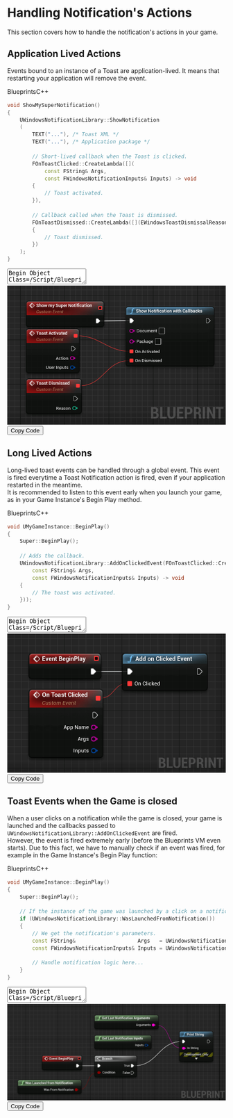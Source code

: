 # Handling Notification's Actions
This section covers how to handle the notification's actions in your game.

## Application Lived Actions

Events bound to an instance of a Toast are application-lived. It means that restarting your application will remove the event.

<div class="code-switcher show-cpp-true">
<div class="switcher" >
<span class="sw-bp" onclick="switchBp()">Blueprints</span><span class="sw-cpp" onclick="switchCpp()">C++</span>
</div>
<div class="cpp">

```cpp
void ShowMySuperNotification()
{
	UWindowsNotificationLibrary::ShowNotification
	(
		TEXT("..."), /* Toast XML */
		TEXT("..."), /* Application package */
		
		// Short-lived callback when the Toast is clicked.
		FOnToastClicked::CreateLambda([](
			const FString& Args,
			const FWindowsNotificationInputs& Inputs) -> void
		{
			// Toast activated.
		}),
		
		// Callback called when the Toast is dismissed.
		FOnToastDismissed::CreateLambda([](EWindowsToastDismissalReason Reason) -> void
		{
			// Toast dismissed.
		})
	);
}
```

</div>
<div class="bp">
<div class="bpcode">
<textarea readonly>
Begin Object Class=/Script/BlueprintGraph.K2Node_CustomEvent Name="K2Node_CustomEvent_4"
   CustomFunctionName="Show My Super Notification"
   NodePosX=64
   NodePosY=-1584
   NodeGuid=584513F247B884D5D2A91F9ED05EB1F0
   CustomProperties Pin (PinId=78BA05484EB9C8372FCBFD93D38B4D5E,PinName="OutputDelegate",Direction="EGPD_Output",PinType.PinCategory="delegate",PinType.PinSubCategory="",PinType.PinSubCategoryObject=None,PinType.PinSubCategoryMemberReference=(),PinType.PinValueType=(),PinType.ContainerType=None,PinType.bIsReference=False,PinType.bIsConst=False,PinType.bIsWeakPointer=False,PinType.bIsUObjectWrapper=False,PersistentGuid=00000000000000000000000000000000,bHidden=False,bNotConnectable=False,bDefaultValueIsReadOnly=False,bDefaultValueIsIgnored=False,bAdvancedView=False,bOrphanedPin=False,)
   CustomProperties Pin (PinId=137A66DF4F380582DD153BA3EAB1E221,PinName="then",Direction="EGPD_Output",PinType.PinCategory="exec",PinType.PinSubCategory="",PinType.PinSubCategoryObject=None,PinType.PinSubCategoryMemberReference=(),PinType.PinValueType=(),PinType.ContainerType=None,PinType.bIsReference=False,PinType.bIsConst=False,PinType.bIsWeakPointer=False,PinType.bIsUObjectWrapper=False,LinkedTo=(K2Node_CallFunction_5 433E13AA421DA16E474374AE96D400D6,),PersistentGuid=00000000000000000000000000000000,bHidden=False,bNotConnectable=False,bDefaultValueIsReadOnly=False,bDefaultValueIsIgnored=False,bAdvancedView=False,bOrphanedPin=False,)
End Object
Begin Object Class=/Script/BlueprintGraph.K2Node_CallFunction Name="K2Node_CallFunction_5"
   FunctionReference=(MemberParent=Class'"/Script/WindowsNotification.WindowsNotificationLibrary"',MemberName="Blueprints_ShowNotificationWithCallbacks")
   NodePosX=368
   NodePosY=-1568
   NodeGuid=77D359054FCA5AB5CB82B7821443F63A
   CustomProperties Pin (PinId=433E13AA421DA16E474374AE96D400D6,PinName="execute",PinToolTip="\nExec",PinType.PinCategory="exec",PinType.PinSubCategory="",PinType.PinSubCategoryObject=None,PinType.PinSubCategoryMemberReference=(),PinType.PinValueType=(),PinType.ContainerType=None,PinType.bIsReference=False,PinType.bIsConst=False,PinType.bIsWeakPointer=False,PinType.bIsUObjectWrapper=False,LinkedTo=(K2Node_CustomEvent_4 137A66DF4F380582DD153BA3EAB1E221,),PersistentGuid=00000000000000000000000000000000,bHidden=False,bNotConnectable=False,bDefaultValueIsReadOnly=False,bDefaultValueIsIgnored=False,bAdvancedView=False,bOrphanedPin=False,)
   CustomProperties Pin (PinId=0242C8614F7EB4905B1057ADE1456B2B,PinName="then",PinToolTip="\nExec",Direction="EGPD_Output",PinType.PinCategory="exec",PinType.PinSubCategory="",PinType.PinSubCategoryObject=None,PinType.PinSubCategoryMemberReference=(),PinType.PinValueType=(),PinType.ContainerType=None,PinType.bIsReference=False,PinType.bIsConst=False,PinType.bIsWeakPointer=False,PinType.bIsUObjectWrapper=False,PersistentGuid=00000000000000000000000000000000,bHidden=False,bNotConnectable=False,bDefaultValueIsReadOnly=False,bDefaultValueIsIgnored=False,bAdvancedView=False,bOrphanedPin=False,)
   CustomProperties Pin (PinId=79C7CFD544430520C9537088CF192DB7,PinName="self",PinFriendlyName=NSLOCTEXT("K2Node", "Target", "Target"),PinToolTip="Target\nWindows Notification Library Object Reference",PinType.PinCategory="object",PinType.PinSubCategory="",PinType.PinSubCategoryObject=Class'"/Script/WindowsNotification.WindowsNotificationLibrary"',PinType.PinSubCategoryMemberReference=(),PinType.PinValueType=(),PinType.ContainerType=None,PinType.bIsReference=False,PinType.bIsConst=False,PinType.bIsWeakPointer=False,PinType.bIsUObjectWrapper=False,DefaultObject="/Script/WindowsNotification.Default__WindowsNotificationLibrary",PersistentGuid=00000000000000000000000000000000,bHidden=True,bNotConnectable=False,bDefaultValueIsReadOnly=False,bDefaultValueIsIgnored=False,bAdvancedView=False,bOrphanedPin=False,)
   CustomProperties Pin (PinId=597D49ED45ACD093A358BDA366AFFD5A,PinName="Document",PinToolTip="Document\nString\n\nThe XML document representing the notification.",PinType.PinCategory="string",PinType.PinSubCategory="",PinType.PinSubCategoryObject=None,PinType.PinSubCategoryMemberReference=(),PinType.PinValueType=(),PinType.ContainerType=None,PinType.bIsReference=False,PinType.bIsConst=False,PinType.bIsWeakPointer=False,PinType.bIsUObjectWrapper=False,PersistentGuid=00000000000000000000000000000000,bHidden=False,bNotConnectable=False,bDefaultValueIsReadOnly=False,bDefaultValueIsIgnored=False,bAdvancedView=False,bOrphanedPin=False,)
   CustomProperties Pin (PinId=35F3EC534ED0A1EA4A98C9A1F9796D9A,PinName="Package",PinToolTip="Package\nString\n\nThe package name of the application linked to the notification.",PinType.PinCategory="string",PinType.PinSubCategory="",PinType.PinSubCategoryObject=None,PinType.PinSubCategoryMemberReference=(),PinType.PinValueType=(),PinType.ContainerType=None,PinType.bIsReference=False,PinType.bIsConst=False,PinType.bIsWeakPointer=False,PinType.bIsUObjectWrapper=False,PersistentGuid=00000000000000000000000000000000,bHidden=False,bNotConnectable=False,bDefaultValueIsReadOnly=False,bDefaultValueIsIgnored=False,bAdvancedView=False,bOrphanedPin=False,)
   CustomProperties Pin (PinId=A66F7F3343089D3C8FE67C8C479117C3,PinName="OnActivated",PinToolTip="On Activated\nDelegate",PinType.PinCategory="delegate",PinType.PinSubCategory="",PinType.PinSubCategoryObject=None,PinType.PinSubCategoryMemberReference=(MemberParent=Package'"/Script/WindowsNotification"',MemberName="OnToastActivatedDelegate__DelegateSignature"),PinType.PinValueType=(),PinType.ContainerType=None,PinType.bIsReference=False,PinType.bIsConst=False,PinType.bIsWeakPointer=False,PinType.bIsUObjectWrapper=False,LinkedTo=(K2Node_CustomEvent_5 511085D245DE8158E81A8293930FE799,),PersistentGuid=00000000000000000000000000000000,bHidden=False,bNotConnectable=False,bDefaultValueIsReadOnly=False,bDefaultValueIsIgnored=False,bAdvancedView=False,bOrphanedPin=False,)
   CustomProperties Pin (PinId=E4423083469FE8473948FBA7D3F24E7E,PinName="OnDismissed",PinToolTip="On Dismissed\nDelegate",PinType.PinCategory="delegate",PinType.PinSubCategory="",PinType.PinSubCategoryObject=None,PinType.PinSubCategoryMemberReference=(MemberParent=Package'"/Script/WindowsNotification"',MemberName="OnToastDismissedDelegate__DelegateSignature"),PinType.PinValueType=(),PinType.ContainerType=None,PinType.bIsReference=False,PinType.bIsConst=False,PinType.bIsWeakPointer=False,PinType.bIsUObjectWrapper=False,LinkedTo=(K2Node_CustomEvent_6 75B5DF6D4BBF8025C103BC829C52BFB9,),PersistentGuid=00000000000000000000000000000000,bHidden=False,bNotConnectable=False,bDefaultValueIsReadOnly=False,bDefaultValueIsIgnored=False,bAdvancedView=False,bOrphanedPin=False,)
End Object
Begin Object Class=/Script/BlueprintGraph.K2Node_CustomEvent Name="K2Node_CustomEvent_5"
   CustomFunctionName="Activated"
   NodePosX=64
   NodePosY=-1504
   ErrorType=1
   NodeGuid=3BEEF73D47C71AD128ADEBA99B91A97A
   CustomProperties Pin (PinId=511085D245DE8158E81A8293930FE799,PinName="OutputDelegate",Direction="EGPD_Output",PinType.PinCategory="delegate",PinType.PinSubCategory="",PinType.PinSubCategoryObject=None,PinType.PinSubCategoryMemberReference=(),PinType.PinValueType=(),PinType.ContainerType=None,PinType.bIsReference=False,PinType.bIsConst=False,PinType.bIsWeakPointer=False,PinType.bIsUObjectWrapper=False,LinkedTo=(K2Node_CallFunction_5 A66F7F3343089D3C8FE67C8C479117C3,),PersistentGuid=00000000000000000000000000000000,bHidden=False,bNotConnectable=False,bDefaultValueIsReadOnly=False,bDefaultValueIsIgnored=False,bAdvancedView=False,bOrphanedPin=False,)
   CustomProperties Pin (PinId=352F29CF4A31989BC43A429BAC6326E2,PinName="then",Direction="EGPD_Output",PinType.PinCategory="exec",PinType.PinSubCategory="",PinType.PinSubCategoryObject=None,PinType.PinSubCategoryMemberReference=(),PinType.PinValueType=(),PinType.ContainerType=None,PinType.bIsReference=False,PinType.bIsConst=False,PinType.bIsWeakPointer=False,PinType.bIsUObjectWrapper=False,PersistentGuid=00000000000000000000000000000000,bHidden=False,bNotConnectable=False,bDefaultValueIsReadOnly=False,bDefaultValueIsIgnored=False,bAdvancedView=False,bOrphanedPin=False,)
   CustomProperties Pin (PinId=ACE89C5C4EA15CAF051A87A9B11EDD5B,PinName="Action",Direction="EGPD_Output",PinType.PinCategory="string",PinType.PinSubCategory="",PinType.PinSubCategoryObject=None,PinType.PinSubCategoryMemberReference=(),PinType.PinValueType=(),PinType.ContainerType=None,PinType.bIsReference=False,PinType.bIsConst=False,PinType.bIsWeakPointer=False,PinType.bIsUObjectWrapper=False,PersistentGuid=00000000000000000000000000000000,bHidden=False,bNotConnectable=False,bDefaultValueIsReadOnly=False,bDefaultValueIsIgnored=False,bAdvancedView=False,bOrphanedPin=False,)
   CustomProperties Pin (PinId=EFAE127C44EB7C66A3EE33BDBEA952E4,PinName="UserInputs",Direction="EGPD_Output",PinType.PinCategory="struct",PinType.PinSubCategory="",PinType.PinSubCategoryObject=ScriptStruct'"/Script/WindowsNotification.WindowsNotificationInputs"',PinType.PinSubCategoryMemberReference=(),PinType.PinValueType=(),PinType.ContainerType=None,PinType.bIsReference=True,PinType.bIsConst=True,PinType.bIsWeakPointer=False,PinType.bIsUObjectWrapper=False,PersistentGuid=00000000000000000000000000000000,bHidden=False,bNotConnectable=False,bDefaultValueIsReadOnly=False,bDefaultValueIsIgnored=False,bAdvancedView=False,bOrphanedPin=False,)
   CustomProperties UserDefinedPin (PinName="Action",PinType=(PinCategory="string"),DesiredPinDirection=EGPD_Output)
   CustomProperties UserDefinedPin (PinName="UserInputs",PinType=(PinCategory="struct",PinSubCategoryObject=ScriptStruct'"/Script/WindowsNotification.WindowsNotificationInputs"',bIsReference=True,bIsConst=True),DesiredPinDirection=EGPD_Output)
End Object
Begin Object Class=/Script/BlueprintGraph.K2Node_CustomEvent Name="K2Node_CustomEvent_6"
   CustomFunctionName="Dismissed"
   NodePosX=64
   NodePosY=-1360
   NodeGuid=E2546DD9403259F3286F2EB0725A530E
   CustomProperties Pin (PinId=75B5DF6D4BBF8025C103BC829C52BFB9,PinName="OutputDelegate",Direction="EGPD_Output",PinType.PinCategory="delegate",PinType.PinSubCategory="",PinType.PinSubCategoryObject=None,PinType.PinSubCategoryMemberReference=(),PinType.PinValueType=(),PinType.ContainerType=None,PinType.bIsReference=False,PinType.bIsConst=False,PinType.bIsWeakPointer=False,PinType.bIsUObjectWrapper=False,LinkedTo=(K2Node_CallFunction_5 E4423083469FE8473948FBA7D3F24E7E,),PersistentGuid=00000000000000000000000000000000,bHidden=False,bNotConnectable=False,bDefaultValueIsReadOnly=False,bDefaultValueIsIgnored=False,bAdvancedView=False,bOrphanedPin=False,)
   CustomProperties Pin (PinId=C366914D422D423185725297C53DBC6F,PinName="then",Direction="EGPD_Output",PinType.PinCategory="exec",PinType.PinSubCategory="",PinType.PinSubCategoryObject=None,PinType.PinSubCategoryMemberReference=(),PinType.PinValueType=(),PinType.ContainerType=None,PinType.bIsReference=False,PinType.bIsConst=False,PinType.bIsWeakPointer=False,PinType.bIsUObjectWrapper=False,PersistentGuid=00000000000000000000000000000000,bHidden=False,bNotConnectable=False,bDefaultValueIsReadOnly=False,bDefaultValueIsIgnored=False,bAdvancedView=False,bOrphanedPin=False,)
   CustomProperties Pin (PinId=FF42C2CF420603063256118EE3863305,PinName="Reason",Direction="EGPD_Output",PinType.PinCategory="int",PinType.PinSubCategory="",PinType.PinSubCategoryObject=None,PinType.PinSubCategoryMemberReference=(),PinType.PinValueType=(),PinType.ContainerType=None,PinType.bIsReference=False,PinType.bIsConst=False,PinType.bIsWeakPointer=False,PinType.bIsUObjectWrapper=False,PersistentGuid=00000000000000000000000000000000,bHidden=False,bNotConnectable=False,bDefaultValueIsReadOnly=False,bDefaultValueIsIgnored=False,bAdvancedView=False,bOrphanedPin=False,)
   CustomProperties UserDefinedPin (PinName="Reason",PinType=(PinCategory="int"),DesiredPinDirection=EGPD_Output)
End Object
</textarea>
<img src="_images/ToastEvents.png"/>
<button onclick="copyBlueprintCode(this)">Copy Code</button>
</div>
</div>
</div>
</div>

## Long Lived Actions
Long-lived toast events can be handled through a global event. This event is fired everytime a Toast Notification action is fired, even if your 
application restarted in the meantime.  
It is recommended to listen to this event early when you launch your game, as in your Game Instance's Begin Play method.

<div class="code-switcher show-cpp-true">
<div class="switcher" >
<span class="sw-bp" onclick="switchBp()">Blueprints</span><span class="sw-cpp" onclick="switchCpp()">C++</span>
</div>
<div class="cpp">

```cpp
void UMyGameInstance::BeginPlay()
{
	Super::BeginPlay();

	// Adds the callback.
	UWindowsNotificationLibrary::AddOnClickedEvent(FOnToastClicked::CreateLambda([](
		const FString& Args,
		const FWindowsNotificationInputs& Inputs) -> void
	{
		// The toast was activated.
	}));
}
```

</div>
<div class="bp">
<div class="bpcode">
<textarea readonly>
Begin Object Class=/Script/BlueprintGraph.K2Node_CallFunction Name="K2Node_CallFunction_2"
   FunctionReference=(MemberParent=Class'"/Script/WindowsNotification.WindowsNotificationLibrary"',MemberName="AddOnClickedEvent")
   NodePosX=-384
   NodePosY=-1664
   NodeGuid=5493B7C340223B9CBD318789301B0E3E
   CustomProperties Pin (PinId=4CFBE3D74F615A5CD5C31CBA1ABF7AE9,PinName="execute",PinToolTip="\nExec",PinType.PinCategory="exec",PinType.PinSubCategory="",PinType.PinSubCategoryObject=None,PinType.PinSubCategoryMemberReference=(),PinType.PinValueType=(),PinType.ContainerType=None,PinType.bIsReference=False,PinType.bIsConst=False,PinType.bIsWeakPointer=False,PinType.bIsUObjectWrapper=False,LinkedTo=(K2Node_Event_0 519DE9E64D23113194CEC896DE4C602C,),PersistentGuid=00000000000000000000000000000000,bHidden=False,bNotConnectable=False,bDefaultValueIsReadOnly=False,bDefaultValueIsIgnored=False,bAdvancedView=False,bOrphanedPin=False,)
   CustomProperties Pin (PinId=60AF2E6A47D6F5C8EBDBB69717E4EF21,PinName="then",PinToolTip="\nExec",Direction="EGPD_Output",PinType.PinCategory="exec",PinType.PinSubCategory="",PinType.PinSubCategoryObject=None,PinType.PinSubCategoryMemberReference=(),PinType.PinValueType=(),PinType.ContainerType=None,PinType.bIsReference=False,PinType.bIsConst=False,PinType.bIsWeakPointer=False,PinType.bIsUObjectWrapper=False,PersistentGuid=00000000000000000000000000000000,bHidden=False,bNotConnectable=False,bDefaultValueIsReadOnly=False,bDefaultValueIsIgnored=False,bAdvancedView=False,bOrphanedPin=False,)
   CustomProperties Pin (PinId=6299805B422E65CA0C1F65A63D6D0CB7,PinName="self",PinFriendlyName=NSLOCTEXT("K2Node", "Target", "Target"),PinToolTip="Target\nWindows Notification Library Object Reference",PinType.PinCategory="object",PinType.PinSubCategory="",PinType.PinSubCategoryObject=Class'"/Script/WindowsNotification.WindowsNotificationLibrary"',PinType.PinSubCategoryMemberReference=(),PinType.PinValueType=(),PinType.ContainerType=None,PinType.bIsReference=False,PinType.bIsConst=False,PinType.bIsWeakPointer=False,PinType.bIsUObjectWrapper=False,DefaultObject="/Script/WindowsNotification.Default__WindowsNotificationLibrary",PersistentGuid=00000000000000000000000000000000,bHidden=True,bNotConnectable=False,bDefaultValueIsReadOnly=False,bDefaultValueIsIgnored=False,bAdvancedView=False,bOrphanedPin=False,)
   CustomProperties Pin (PinId=CB9DC07A48CC54B81BA245934F45C753,PinName="OnClicked",PinToolTip="On Clicked\nDelegate",PinType.PinCategory="delegate",PinType.PinSubCategory="",PinType.PinSubCategoryObject=None,PinType.PinSubCategoryMemberReference=(MemberParent=Package'"/Script/WindowsNotification"',MemberName="OnWToastClicked__DelegateSignature"),PinType.PinValueType=(),PinType.ContainerType=None,PinType.bIsReference=False,PinType.bIsConst=False,PinType.bIsWeakPointer=False,PinType.bIsUObjectWrapper=False,LinkedTo=(K2Node_CustomEvent_1 BD4375C3483A5C6539267890B15AF2FC,),PersistentGuid=00000000000000000000000000000000,bHidden=False,bNotConnectable=False,bDefaultValueIsReadOnly=False,bDefaultValueIsIgnored=False,bAdvancedView=False,bOrphanedPin=False,)
End Object
Begin Object Class=/Script/BlueprintGraph.K2Node_Event Name="K2Node_Event_0"
   EventReference=(MemberParent=Class'"/Script/Engine.Actor"',MemberName="ReceiveBeginPlay")
   bOverrideFunction=True
   NodePosX=-592
   NodePosY=-1664
   NodeGuid=B8742EAA4A6F1AD8213B22A3E44079DF
   CustomProperties Pin (PinId=8A56EA254D3CB5614647A3AB0BF0109C,PinName="OutputDelegate",Direction="EGPD_Output",PinType.PinCategory="delegate",PinType.PinSubCategory="",PinType.PinSubCategoryObject=None,PinType.PinSubCategoryMemberReference=(MemberParent=Class'"/Script/Engine.Actor"',MemberName="ReceiveBeginPlay"),PinType.PinValueType=(),PinType.ContainerType=None,PinType.bIsReference=False,PinType.bIsConst=False,PinType.bIsWeakPointer=False,PinType.bIsUObjectWrapper=False,PersistentGuid=00000000000000000000000000000000,bHidden=False,bNotConnectable=False,bDefaultValueIsReadOnly=False,bDefaultValueIsIgnored=False,bAdvancedView=False,bOrphanedPin=False,)
   CustomProperties Pin (PinId=519DE9E64D23113194CEC896DE4C602C,PinName="then",Direction="EGPD_Output",PinType.PinCategory="exec",PinType.PinSubCategory="",PinType.PinSubCategoryObject=None,PinType.PinSubCategoryMemberReference=(),PinType.PinValueType=(),PinType.ContainerType=None,PinType.bIsReference=False,PinType.bIsConst=False,PinType.bIsWeakPointer=False,PinType.bIsUObjectWrapper=False,LinkedTo=(K2Node_CallFunction_2 4CFBE3D74F615A5CD5C31CBA1ABF7AE9,),PersistentGuid=00000000000000000000000000000000,bHidden=False,bNotConnectable=False,bDefaultValueIsReadOnly=False,bDefaultValueIsIgnored=False,bAdvancedView=False,bOrphanedPin=False,)
End Object
Begin Object Class=/Script/BlueprintGraph.K2Node_CustomEvent Name="K2Node_CustomEvent_1"
   CustomFunctionName="On Toast Clicked"
   NodePosX=-592
   NodePosY=-1584
   NodeGuid=1D64A99A4A27EFC8E3F195BF360BAFA8
   CustomProperties Pin (PinId=BD4375C3483A5C6539267890B15AF2FC,PinName="OutputDelegate",Direction="EGPD_Output",PinType.PinCategory="delegate",PinType.PinSubCategory="",PinType.PinSubCategoryObject=None,PinType.PinSubCategoryMemberReference=(),PinType.PinValueType=(),PinType.ContainerType=None,PinType.bIsReference=False,PinType.bIsConst=False,PinType.bIsWeakPointer=False,PinType.bIsUObjectWrapper=False,LinkedTo=(K2Node_CallFunction_2 CB9DC07A48CC54B81BA245934F45C753,),PersistentGuid=00000000000000000000000000000000,bHidden=False,bNotConnectable=False,bDefaultValueIsReadOnly=False,bDefaultValueIsIgnored=False,bAdvancedView=False,bOrphanedPin=False,)
   CustomProperties Pin (PinId=2C14604A45ED78341AEB0FB78D0BEBAE,PinName="then",Direction="EGPD_Output",PinType.PinCategory="exec",PinType.PinSubCategory="",PinType.PinSubCategoryObject=None,PinType.PinSubCategoryMemberReference=(),PinType.PinValueType=(),PinType.ContainerType=None,PinType.bIsReference=False,PinType.bIsConst=False,PinType.bIsWeakPointer=False,PinType.bIsUObjectWrapper=False,PersistentGuid=00000000000000000000000000000000,bHidden=False,bNotConnectable=False,bDefaultValueIsReadOnly=False,bDefaultValueIsIgnored=False,bAdvancedView=False,bOrphanedPin=False,)
   CustomProperties Pin (PinId=EA19CD4349D59D3940DBB5BC8F95E3F3,PinName="AppName",Direction="EGPD_Output",PinType.PinCategory="string",PinType.PinSubCategory="",PinType.PinSubCategoryObject=None,PinType.PinSubCategoryMemberReference=(),PinType.PinValueType=(),PinType.ContainerType=None,PinType.bIsReference=False,PinType.bIsConst=False,PinType.bIsWeakPointer=False,PinType.bIsUObjectWrapper=False,PersistentGuid=00000000000000000000000000000000,bHidden=False,bNotConnectable=False,bDefaultValueIsReadOnly=False,bDefaultValueIsIgnored=False,bAdvancedView=False,bOrphanedPin=False,)
   CustomProperties Pin (PinId=3B44A7E34DC3655E175F9CB516FA0967,PinName="Args",Direction="EGPD_Output",PinType.PinCategory="string",PinType.PinSubCategory="",PinType.PinSubCategoryObject=None,PinType.PinSubCategoryMemberReference=(),PinType.PinValueType=(),PinType.ContainerType=None,PinType.bIsReference=False,PinType.bIsConst=False,PinType.bIsWeakPointer=False,PinType.bIsUObjectWrapper=False,PersistentGuid=00000000000000000000000000000000,bHidden=False,bNotConnectable=False,bDefaultValueIsReadOnly=False,bDefaultValueIsIgnored=False,bAdvancedView=False,bOrphanedPin=False,)
   CustomProperties Pin (PinId=0F105E094AA04D14AA61BA8B027AC4CD,PinName="Inputs",Direction="EGPD_Output",PinType.PinCategory="struct",PinType.PinSubCategory="",PinType.PinSubCategoryObject=ScriptStruct'"/Script/WindowsNotification.WindowsNotificationInputs"',PinType.PinSubCategoryMemberReference=(),PinType.PinValueType=(),PinType.ContainerType=None,PinType.bIsReference=True,PinType.bIsConst=True,PinType.bIsWeakPointer=False,PinType.bIsUObjectWrapper=False,PersistentGuid=00000000000000000000000000000000,bHidden=False,bNotConnectable=False,bDefaultValueIsReadOnly=False,bDefaultValueIsIgnored=False,bAdvancedView=False,bOrphanedPin=False,)
   CustomProperties UserDefinedPin (PinName="AppName",PinType=(PinCategory="string"),DesiredPinDirection=EGPD_Output)
   CustomProperties UserDefinedPin (PinName="Args",PinType=(PinCategory="string"),DesiredPinDirection=EGPD_Output)
   CustomProperties UserDefinedPin (PinName="Inputs",PinType=(PinCategory="struct",PinSubCategoryObject=ScriptStruct'"/Script/WindowsNotification.WindowsNotificationInputs"',bIsReference=True,bIsConst=True),DesiredPinDirection=EGPD_Output)
End Object
</textarea>
<img src="_images/ComEvent.png"/>
<button onclick="copyBlueprintCode(this)">Copy Code</button>
</div>
</div>
</div>
</div>

## Toast Events when the Game is closed
When a user clicks on a notification while the game is closed, your game is launched and the callbacks passed to `UWindowsNotificationLibrary::AddOnClickedEvent` are fired.  
However, the event is fired extremely early (before the Blueprints VM even starts). Due to this fact, we have to manually check if an event was fired, for example in the Game Instance's 
Begin Play function:

<div class="code-switcher show-cpp-true">
<div class="switcher" >
<span class="sw-bp" onclick="switchBp()">Blueprints</span><span class="sw-cpp" onclick="switchCpp()">C++</span>
</div>
<div class="cpp">

```cpp
void UMyGameInstance::BeginPlay()
{
	Super::BeginPlay();
	
	// If the instance of the game was launched by a click on a notification.
	if (UWindowsNotificationLibrary::WasLaunchedFromNotification())
	{
		// We get the notification's parameters.
		const FString&                    Args   = UWindowsNotificationLibrary::GetLastNotificationArguments();
		const FWindowsNotificationInputs& Inputs = UWindowsNotificationLibrary::GetLastNotificationInputs();
		
		// Handle notification logic here...
	}
}
```

</div>
<div class="bp">
<div class="bpcode">
<textarea readonly>
Begin Object Class=/Script/BlueprintGraph.K2Node_Event Name="K2Node_Event_2"
   EventReference=(MemberParent=Class'"/Script/Engine.Actor"',MemberName="ReceiveBeginPlay")
   bOverrideFunction=True
   NodePosX=-704
   NodePosY=-2368
   NodeGuid=EB71C9F44CA35C4FB647E99544C3B80F
   CustomProperties Pin (PinId=8A56EA254D3CB5614647A3AB0BF0109C,PinName="OutputDelegate",Direction="EGPD_Output",PinType.PinCategory="delegate",PinType.PinSubCategory="",PinType.PinSubCategoryObject=None,PinType.PinSubCategoryMemberReference=(MemberParent=Class'"/Script/Engine.Actor"',MemberName="ReceiveBeginPlay"),PinType.PinValueType=(),PinType.ContainerType=None,PinType.bIsReference=False,PinType.bIsConst=False,PinType.bIsWeakPointer=False,PinType.bIsUObjectWrapper=False,PersistentGuid=00000000000000000000000000000000,bHidden=False,bNotConnectable=False,bDefaultValueIsReadOnly=False,bDefaultValueIsIgnored=False,bAdvancedView=False,bOrphanedPin=False,)
   CustomProperties Pin (PinId=519DE9E64D23113194CEC896DE4C602C,PinName="then",Direction="EGPD_Output",PinType.PinCategory="exec",PinType.PinSubCategory="",PinType.PinSubCategoryObject=None,PinType.PinSubCategoryMemberReference=(),PinType.PinValueType=(),PinType.ContainerType=None,PinType.bIsReference=False,PinType.bIsConst=False,PinType.bIsWeakPointer=False,PinType.bIsUObjectWrapper=False,LinkedTo=(K2Node_IfThenElse_0 567220C147951A693D7973843646339C,),PersistentGuid=00000000000000000000000000000000,bHidden=False,bNotConnectable=False,bDefaultValueIsReadOnly=False,bDefaultValueIsIgnored=False,bAdvancedView=False,bOrphanedPin=False,)
End Object
Begin Object Class=/Script/BlueprintGraph.K2Node_CallFunction Name="K2Node_CallFunction_2"
   bIsPureFunc=True
   FunctionReference=(MemberParent=Class'"/Script/WindowsNotification.WindowsNotificationLibrary"',MemberName="WasLaunchedFromNotification")
   NodePosX=-800
   NodePosY=-2272
   NodeGuid=35C934F54A8C3B4B78F3D79A04FA5484
   CustomProperties Pin (PinId=78E8C6DD4001D70FEFDC3CA6903AA75B,PinName="self",PinFriendlyName=NSLOCTEXT("K2Node", "Target", "Target"),PinType.PinCategory="object",PinType.PinSubCategory="",PinType.PinSubCategoryObject=Class'"/Script/WindowsNotification.WindowsNotificationLibrary"',PinType.PinSubCategoryMemberReference=(),PinType.PinValueType=(),PinType.ContainerType=None,PinType.bIsReference=False,PinType.bIsConst=False,PinType.bIsWeakPointer=False,PinType.bIsUObjectWrapper=False,DefaultObject="/Script/WindowsNotification.Default__WindowsNotificationLibrary",PersistentGuid=00000000000000000000000000000000,bHidden=True,bNotConnectable=False,bDefaultValueIsReadOnly=False,bDefaultValueIsIgnored=False,bAdvancedView=False,bOrphanedPin=False,)
   CustomProperties Pin (PinId=17D15F924985EA19438EA285E3F74AD8,PinName="ReturnValue",PinFriendlyName="Was from Notification",Direction="EGPD_Output",PinType.PinCategory="bool",PinType.PinSubCategory="",PinType.PinSubCategoryObject=None,PinType.PinSubCategoryMemberReference=(),PinType.PinValueType=(),PinType.ContainerType=None,PinType.bIsReference=False,PinType.bIsConst=False,PinType.bIsWeakPointer=False,PinType.bIsUObjectWrapper=False,DefaultValue="false",AutogeneratedDefaultValue="false",LinkedTo=(K2Node_IfThenElse_0 C012E972496009263BA3619D42667392,),PersistentGuid=00000000000000000000000000000000,bHidden=False,bNotConnectable=False,bDefaultValueIsReadOnly=False,bDefaultValueIsIgnored=False,bAdvancedView=False,bOrphanedPin=False,)
End Object
Begin Object Class=/Script/BlueprintGraph.K2Node_IfThenElse Name="K2Node_IfThenElse_0"
   NodePosX=-496
   NodePosY=-2368
   NodeGuid=A68F0C2846F032429F7EE79DB0136AB7
   CustomProperties Pin (PinId=567220C147951A693D7973843646339C,PinName="execute",PinType.PinCategory="exec",PinType.PinSubCategory="",PinType.PinSubCategoryObject=None,PinType.PinSubCategoryMemberReference=(),PinType.PinValueType=(),PinType.ContainerType=None,PinType.bIsReference=False,PinType.bIsConst=False,PinType.bIsWeakPointer=False,PinType.bIsUObjectWrapper=False,LinkedTo=(K2Node_Event_2 519DE9E64D23113194CEC896DE4C602C,),PersistentGuid=00000000000000000000000000000000,bHidden=False,bNotConnectable=False,bDefaultValueIsReadOnly=False,bDefaultValueIsIgnored=False,bAdvancedView=False,bOrphanedPin=False,)
   CustomProperties Pin (PinId=C012E972496009263BA3619D42667392,PinName="Condition",PinType.PinCategory="bool",PinType.PinSubCategory="",PinType.PinSubCategoryObject=None,PinType.PinSubCategoryMemberReference=(),PinType.PinValueType=(),PinType.ContainerType=None,PinType.bIsReference=False,PinType.bIsConst=False,PinType.bIsWeakPointer=False,PinType.bIsUObjectWrapper=False,DefaultValue="true",AutogeneratedDefaultValue="true",LinkedTo=(K2Node_CallFunction_2 17D15F924985EA19438EA285E3F74AD8,),PersistentGuid=00000000000000000000000000000000,bHidden=False,bNotConnectable=False,bDefaultValueIsReadOnly=False,bDefaultValueIsIgnored=False,bAdvancedView=False,bOrphanedPin=False,)
   CustomProperties Pin (PinId=E70A50984364264F7E4F0C8EFF0A9608,PinName="then",PinFriendlyName=NSLOCTEXT("K2Node", "true", "true"),Direction="EGPD_Output",PinType.PinCategory="exec",PinType.PinSubCategory="",PinType.PinSubCategoryObject=None,PinType.PinSubCategoryMemberReference=(),PinType.PinValueType=(),PinType.ContainerType=None,PinType.bIsReference=False,PinType.bIsConst=False,PinType.bIsWeakPointer=False,PinType.bIsUObjectWrapper=False,LinkedTo=(K2Node_CallFunction_12 87224C5F4ECE8F2E3CD64A95F7AA7126,),PersistentGuid=00000000000000000000000000000000,bHidden=False,bNotConnectable=False,bDefaultValueIsReadOnly=False,bDefaultValueIsIgnored=False,bAdvancedView=False,bOrphanedPin=False,)
   CustomProperties Pin (PinId=105EB81443321265FBD20EA4D1ED7CA8,PinName="else",PinFriendlyName=NSLOCTEXT("K2Node", "false", "false"),Direction="EGPD_Output",PinType.PinCategory="exec",PinType.PinSubCategory="",PinType.PinSubCategoryObject=None,PinType.PinSubCategoryMemberReference=(),PinType.PinValueType=(),PinType.ContainerType=None,PinType.bIsReference=False,PinType.bIsConst=False,PinType.bIsWeakPointer=False,PinType.bIsUObjectWrapper=False,PersistentGuid=00000000000000000000000000000000,bHidden=False,bNotConnectable=False,bDefaultValueIsReadOnly=False,bDefaultValueIsIgnored=False,bAdvancedView=False,bOrphanedPin=False,)
End Object
Begin Object Class=/Script/BlueprintGraph.K2Node_CallFunction Name="K2Node_CallFunction_10"
   bIsPureFunc=True
   FunctionReference=(MemberParent=Class'"/Script/WindowsNotification.WindowsNotificationLibrary"',MemberName="GetLastNotificationArguments")
   NodePosX=-496
   NodePosY=-2528
   NodeGuid=A0068CD34D0C2E7339451693A114B1F6
   CustomProperties Pin (PinId=75ACC4A54F7E27A5D977819AFAEF4FF2,PinName="self",PinFriendlyName=NSLOCTEXT("K2Node", "Target", "Target"),PinToolTip="Target\nWindows Notification Library Object Reference",PinType.PinCategory="object",PinType.PinSubCategory="",PinType.PinSubCategoryObject=Class'"/Script/WindowsNotification.WindowsNotificationLibrary"',PinType.PinSubCategoryMemberReference=(),PinType.PinValueType=(),PinType.ContainerType=None,PinType.bIsReference=False,PinType.bIsConst=False,PinType.bIsWeakPointer=False,PinType.bIsUObjectWrapper=False,DefaultObject="/Script/WindowsNotification.Default__WindowsNotificationLibrary",PersistentGuid=00000000000000000000000000000000,bHidden=True,bNotConnectable=False,bDefaultValueIsReadOnly=False,bDefaultValueIsIgnored=False,bAdvancedView=False,bOrphanedPin=False,)
   CustomProperties Pin (PinId=510E957B4218FF557E453EAD94F8370F,PinName="ReturnValue",PinFriendlyName="Arguments",PinToolTip="Arguments\nString\n\nThe arguments passed with the last toast.",Direction="EGPD_Output",PinType.PinCategory="string",PinType.PinSubCategory="",PinType.PinSubCategoryObject=None,PinType.PinSubCategoryMemberReference=(),PinType.PinValueType=(),PinType.ContainerType=None,PinType.bIsReference=False,PinType.bIsConst=False,PinType.bIsWeakPointer=False,PinType.bIsUObjectWrapper=False,LinkedTo=(K2Node_CallFunction_12 A49D8E76469C61AA06695BBFF35A6BA2,),PersistentGuid=00000000000000000000000000000000,bHidden=False,bNotConnectable=False,bDefaultValueIsReadOnly=False,bDefaultValueIsIgnored=False,bAdvancedView=False,bOrphanedPin=False,)
End Object
Begin Object Class=/Script/BlueprintGraph.K2Node_CallFunction Name="K2Node_CallFunction_11"
   bIsPureFunc=True
   FunctionReference=(MemberParent=Class'"/Script/WindowsNotification.WindowsNotificationLibrary"',MemberName="GetLastNotificationInputs")
   NodePosX=-496
   NodePosY=-2448
   NodeGuid=58E39CA6404B18067779BFB6ECA8C467
   CustomProperties Pin (PinId=BAB81DA4476F5FC08F1AC8830AC7AD83,PinName="self",PinFriendlyName=NSLOCTEXT("K2Node", "Target", "Target"),PinToolTip="Target\nWindows Notification Library Object Reference",PinType.PinCategory="object",PinType.PinSubCategory="",PinType.PinSubCategoryObject=Class'"/Script/WindowsNotification.WindowsNotificationLibrary"',PinType.PinSubCategoryMemberReference=(),PinType.PinValueType=(),PinType.ContainerType=None,PinType.bIsReference=False,PinType.bIsConst=False,PinType.bIsWeakPointer=False,PinType.bIsUObjectWrapper=False,DefaultObject="/Script/WindowsNotification.Default__WindowsNotificationLibrary",PersistentGuid=00000000000000000000000000000000,bHidden=True,bNotConnectable=False,bDefaultValueIsReadOnly=False,bDefaultValueIsIgnored=False,bAdvancedView=False,bOrphanedPin=False,)
   CustomProperties Pin (PinId=B9053E32474A9156D7360DB57C394650,PinName="ReturnValue",PinFriendlyName="Inputs",PinToolTip="Inputs\nWindows Notification Inputs Structure (by ref)\n\nThe inputs passed with the last toast.",Direction="EGPD_Output",PinType.PinCategory="struct",PinType.PinSubCategory="",PinType.PinSubCategoryObject=ScriptStruct'"/Script/WindowsNotification.WindowsNotificationInputs"',PinType.PinSubCategoryMemberReference=(),PinType.PinValueType=(),PinType.ContainerType=None,PinType.bIsReference=True,PinType.bIsConst=True,PinType.bIsWeakPointer=False,PinType.bIsUObjectWrapper=False,PersistentGuid=00000000000000000000000000000000,bHidden=False,bNotConnectable=False,bDefaultValueIsReadOnly=False,bDefaultValueIsIgnored=True,bAdvancedView=False,bOrphanedPin=False,)
End Object
Begin Object Class=/Script/BlueprintGraph.K2Node_CallFunction Name="K2Node_CallFunction_12"
   FunctionReference=(MemberParent=Class'"/Script/Engine.KismetSystemLibrary"',MemberName="PrintString")
   NodePosX=-160
   NodePosY=-2464
   AdvancedPinDisplay=Hidden
   EnabledState=DevelopmentOnly
   NodeGuid=F7B6DFFE41BC0B09A4E682AE1D42CE20
   CustomProperties Pin (PinId=87224C5F4ECE8F2E3CD64A95F7AA7126,PinName="execute",PinToolTip="\nExec",PinType.PinCategory="exec",PinType.PinSubCategory="",PinType.PinSubCategoryObject=None,PinType.PinSubCategoryMemberReference=(),PinType.PinValueType=(),PinType.ContainerType=None,PinType.bIsReference=False,PinType.bIsConst=False,PinType.bIsWeakPointer=False,PinType.bIsUObjectWrapper=False,LinkedTo=(K2Node_IfThenElse_0 E70A50984364264F7E4F0C8EFF0A9608,),PersistentGuid=00000000000000000000000000000000,bHidden=False,bNotConnectable=False,bDefaultValueIsReadOnly=False,bDefaultValueIsIgnored=False,bAdvancedView=False,bOrphanedPin=False,)
   CustomProperties Pin (PinId=F2E811C0405AECFC2EAAEA94EE67F36C,PinName="then",PinToolTip="\nExec",Direction="EGPD_Output",PinType.PinCategory="exec",PinType.PinSubCategory="",PinType.PinSubCategoryObject=None,PinType.PinSubCategoryMemberReference=(),PinType.PinValueType=(),PinType.ContainerType=None,PinType.bIsReference=False,PinType.bIsConst=False,PinType.bIsWeakPointer=False,PinType.bIsUObjectWrapper=False,PersistentGuid=00000000000000000000000000000000,bHidden=False,bNotConnectable=False,bDefaultValueIsReadOnly=False,bDefaultValueIsIgnored=False,bAdvancedView=False,bOrphanedPin=False,)
   CustomProperties Pin (PinId=32DBB95645126A87D6AC9CAE0971A246,PinName="self",PinFriendlyName=NSLOCTEXT("K2Node", "Target", "Target"),PinToolTip="Target\nKismet System Library Object Reference",PinType.PinCategory="object",PinType.PinSubCategory="",PinType.PinSubCategoryObject=Class'"/Script/Engine.KismetSystemLibrary"',PinType.PinSubCategoryMemberReference=(),PinType.PinValueType=(),PinType.ContainerType=None,PinType.bIsReference=False,PinType.bIsConst=False,PinType.bIsWeakPointer=False,PinType.bIsUObjectWrapper=False,DefaultObject="/Script/Engine.Default__KismetSystemLibrary",PersistentGuid=00000000000000000000000000000000,bHidden=True,bNotConnectable=False,bDefaultValueIsReadOnly=False,bDefaultValueIsIgnored=False,bAdvancedView=False,bOrphanedPin=False,)
   CustomProperties Pin (PinId=B23AAA70458E8167D8BD9990585C682C,PinName="WorldContextObject",PinToolTip="World Context Object\nObject Reference",PinType.PinCategory="object",PinType.PinSubCategory="",PinType.PinSubCategoryObject=Class'"/Script/CoreUObject.Object"',PinType.PinSubCategoryMemberReference=(),PinType.PinValueType=(),PinType.ContainerType=None,PinType.bIsReference=False,PinType.bIsConst=True,PinType.bIsWeakPointer=False,PinType.bIsUObjectWrapper=False,PersistentGuid=00000000000000000000000000000000,bHidden=True,bNotConnectable=False,bDefaultValueIsReadOnly=False,bDefaultValueIsIgnored=False,bAdvancedView=False,bOrphanedPin=False,)
   CustomProperties Pin (PinId=A49D8E76469C61AA06695BBFF35A6BA2,PinName="InString",PinToolTip="In String\nString\n\nThe string to log out",PinType.PinCategory="string",PinType.PinSubCategory="",PinType.PinSubCategoryObject=None,PinType.PinSubCategoryMemberReference=(),PinType.PinValueType=(),PinType.ContainerType=None,PinType.bIsReference=False,PinType.bIsConst=False,PinType.bIsWeakPointer=False,PinType.bIsUObjectWrapper=False,DefaultValue="Hello",AutogeneratedDefaultValue="Hello",LinkedTo=(K2Node_CallFunction_10 510E957B4218FF557E453EAD94F8370F,),PersistentGuid=00000000000000000000000000000000,bHidden=False,bNotConnectable=False,bDefaultValueIsReadOnly=False,bDefaultValueIsIgnored=False,bAdvancedView=False,bOrphanedPin=False,)
   CustomProperties Pin (PinId=6231AB264A854DAA509673B188591700,PinName="bPrintToScreen",PinToolTip="Print to Screen\nBoolean\n\nWhether or not to print the output to the screen",PinType.PinCategory="bool",PinType.PinSubCategory="",PinType.PinSubCategoryObject=None,PinType.PinSubCategoryMemberReference=(),PinType.PinValueType=(),PinType.ContainerType=None,PinType.bIsReference=False,PinType.bIsConst=False,PinType.bIsWeakPointer=False,PinType.bIsUObjectWrapper=False,DefaultValue="true",AutogeneratedDefaultValue="true",PersistentGuid=00000000000000000000000000000000,bHidden=False,bNotConnectable=False,bDefaultValueIsReadOnly=False,bDefaultValueIsIgnored=False,bAdvancedView=True,bOrphanedPin=False,)
   CustomProperties Pin (PinId=64A63796413D2A20D45EA1AECE4CDE57,PinName="bPrintToLog",PinToolTip="Print to Log\nBoolean\n\nWhether or not to print the output to the log",PinType.PinCategory="bool",PinType.PinSubCategory="",PinType.PinSubCategoryObject=None,PinType.PinSubCategoryMemberReference=(),PinType.PinValueType=(),PinType.ContainerType=None,PinType.bIsReference=False,PinType.bIsConst=False,PinType.bIsWeakPointer=False,PinType.bIsUObjectWrapper=False,DefaultValue="true",AutogeneratedDefaultValue="true",PersistentGuid=00000000000000000000000000000000,bHidden=False,bNotConnectable=False,bDefaultValueIsReadOnly=False,bDefaultValueIsIgnored=False,bAdvancedView=True,bOrphanedPin=False,)
   CustomProperties Pin (PinId=120F5F174EC0EE51DCF021BBBE5FFC6F,PinName="TextColor",PinToolTip="Text Color\nLinear Color Structure\n\nWhether or not to print the output to the console",PinType.PinCategory="struct",PinType.PinSubCategory="",PinType.PinSubCategoryObject=ScriptStruct'"/Script/CoreUObject.LinearColor"',PinType.PinSubCategoryMemberReference=(),PinType.PinValueType=(),PinType.ContainerType=None,PinType.bIsReference=False,PinType.bIsConst=False,PinType.bIsWeakPointer=False,PinType.bIsUObjectWrapper=False,DefaultValue="(R=0.000000,G=0.660000,B=1.000000,A=1.000000)",AutogeneratedDefaultValue="(R=0.000000,G=0.660000,B=1.000000,A=1.000000)",PersistentGuid=00000000000000000000000000000000,bHidden=False,bNotConnectable=False,bDefaultValueIsReadOnly=False,bDefaultValueIsIgnored=False,bAdvancedView=True,bOrphanedPin=False,)
   CustomProperties Pin (PinId=732603A6429D8468935DA4B73F94FEAE,PinName="Duration",PinToolTip="Duration\nFloat\n\nThe display duration (if Print to Screen is True). Using negative number will result in loading the duration time from the config.",PinType.PinCategory="float",PinType.PinSubCategory="",PinType.PinSubCategoryObject=None,PinType.PinSubCategoryMemberReference=(),PinType.PinValueType=(),PinType.ContainerType=None,PinType.bIsReference=False,PinType.bIsConst=False,PinType.bIsWeakPointer=False,PinType.bIsUObjectWrapper=False,DefaultValue="2.000000",AutogeneratedDefaultValue="2.000000",PersistentGuid=00000000000000000000000000000000,bHidden=False,bNotConnectable=False,bDefaultValueIsReadOnly=False,bDefaultValueIsIgnored=False,bAdvancedView=True,bOrphanedPin=False,)
End Object
</textarea>
<img src="_images/LaunchToast.png"/>
<button onclick="copyBlueprintCode(this)">Copy Code</button>
</div>
</div>
</div>
</div>

<script>
setTimeout(() => {
	bShowCPP = !JSON.parse(getCookie('bShowCPP'));
	switchCode();
}, 0);
</script>

